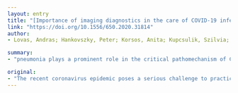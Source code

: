 ```yaml
---
layout: entry
title: "[Importance of imaging diagnostics in the care of COVID-19 infected patients]"
link: "https://doi.org/10.1556/650.2020.31814"
author:
- Lovas, Andras; Hankovszky, Peter; Korsos, Anita; Kupcsulik, Szilvia; Molnar, Tamas; Szabo, Zsolt; Babik, Barna

summary:
- "pneumonia plays a prominent role in the critical pathomechanism of COVID-19. Imaging studies are at the forefront of both the diagnosis and follow-up of the disease and the detection of potential complications. Atypical appearance of the viral infection is CT-detected right lower lobe, peripheral, multifocal milk glass haze. As the disease progresses, the proportion of consolidated areas increases, followed by a fibrotic pattern enhancement."

original:
- "The recent coronavirus epidemic poses a serious challenge to practicing intensive care physicians due to the high incidence of hypoxic respiratory failure. Because pneumonia plays a prominent role in the critical pathomechanism of COVID-19, imaging studies are at the forefront of both the diagnosis and follow-up of the disease and the detection of potential complications. Reviewing the literature data so far, we present the characteristic differences between chest CT, chest X-ray and chest wall ultrasound, and make recommendations for the use of different examination modalities. The initial, atypical appearance of the viral infection is the CT-detected right lower lobe, peripheral, multifocal milk glass haze, which soon degenerates into a bilateral lesion affecting the middle and lower lung fields. As the disease progresses, the proportion of consolidated areas increases, followed by a fibrotic pattern enhancement. Due to special infection control rules for SARS-CoV-2 virus, bedside ultrasound plays an important role in keeping infected patients in contact with as few healthcare professionals as possible. Orv Hetil. 2020; 161 (17): 672-677."
---
```


